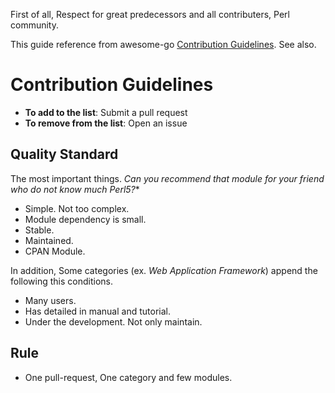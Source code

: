 First of all, Respect for great predecessors and all contributers, Perl community.

This guide reference from awesome-go [Contribution Guidelines](https://github.com/avelino/awesome-go/blob/master/CONTRIBUTING.md). See also.

# Contribution Guidelines

* **To add to the list**: Submit a pull request
* **To remove from the list**: Open an issue

## Quality Standard

The most important things.
*Can you recommend that module for your friend who do not know much Perl5?**

* Simple. Not too complex.
* Module dependency is small.
* Stable.
* Maintained.
* CPAN Module.

In addition, Some categories (ex. *Web Application Framework*) append the following this conditions.

* Many users.
* Has detailed in manual and tutorial.
* Under the development. Not only maintain.

## Rule

* One pull-request, One category and few modules.